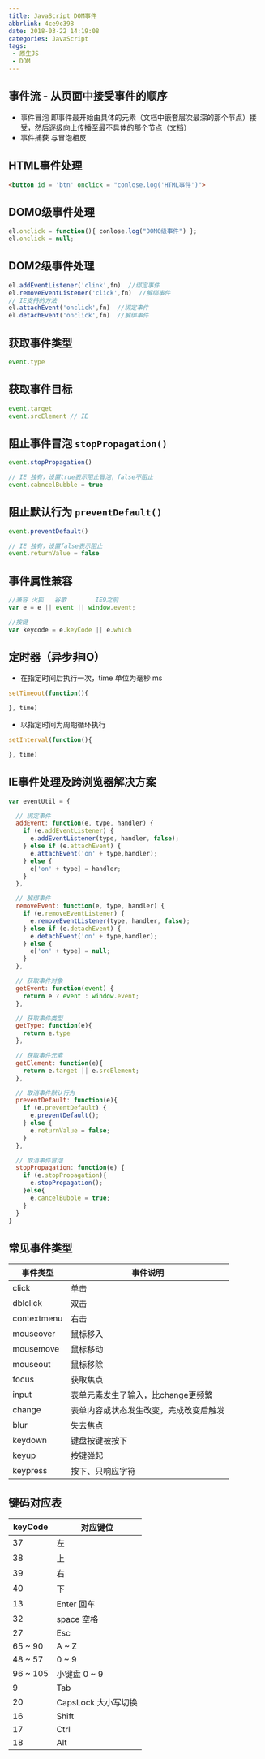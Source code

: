 ```yaml
---
title: JavaScript DOM事件
abbrlink: 4ce9c398
date: 2018-03-22 14:19:08
categories: JavaScript
tags:
 - 原生JS
 - DOM
---
```


## 事件流 - 从页面中接受事件的顺序

- 事件冒泡
  即事件最开始由具体的元素（文档中嵌套层次最深的那个节点）接受，然后逐级向上传播至最不具体的那个节点（文档）
- 事件捕获
  与冒泡相反

## HTML事件处理
```html
<button id = 'btn' onclick = "conlose.log('HTML事件')">
```

## DOM0级事件处理
```javascript
el.onclick = function(){ conlose.log("DOM0级事件") };
el.onclick = null;
```

## DOM2级事件处理
```javascript
el.addEventListener('clink',fn)  //绑定事件
el.removeEventListener('click',fn)  //解绑事件
// IE支持的方法
el.attachEvent('onclick',fn)  //绑定事件
el.detachEvent('onclick',fn)  //解绑事件
```

## 获取事件类型
```javascript
event.type
```

## 获取事件目标
```javascript
event.target
event.srcElement // IE
```

## 阻止事件冒泡 `stopPropagation()`
```javascript
event.stopPropagation()

// IE 独有，设置true表示阻止冒泡，false不阻止
event.cabncelBubble = true
```

## 阻止默认行为 `preventDefault()`
```javascript
event.preventDefault()

// IE 独有，设置false表示阻止
event.returnValue = false
```

## 事件属性兼容
```javascript
//兼容 火狐   谷歌        IE9之前
var e = e || event || window.event;

//按键
var keycode = e.keyCode || e.which

```

## 定时器（异步非IO）
- 在指定时间后执行一次，time 单位为毫秒 ms
```javascript
setTimeout(function(){

}, time)
```
- 以指定时间为周期循环执行
```javascript
setInterval(function(){

}, time)
```

## IE事件处理及跨浏览器解决方案
```javascript
var eventUtil = {

  // 绑定事件
  addEvent: function(e, type, handler) {
    if (e.addEventListener) {
      e.addEventListener(type, handler, false);
    } else if (e.attachEvent) {
      e.attachEvent('on' + type,handler);
    } else {
      e['on' + type] = handler;
    }
  },

  // 解绑事件
  removeEvent: function(e, type, handler) {
    if (e.removeEventListener) {
      e.removeEventListener(type, handler, false);
    } else if (e.detachEvent) {
      e.detachEvent('on' + type,handler);
    } else {
      e['on' + type] = null;
    }
  },

  // 获取事件对象
  getEvent: function(event) {
    return e ? event : window.event;
  },

  // 获取事件类型
  getType: function(e){
    return e.type
  },

  // 获取事件元素
  getElement: function(e){
    return e.target || e.srcElement;
  },

  // 取消事件默认行为
  preventDefault: function(e){
    if (e.preventDefault) {
      e.preventDefault();
    } else {
      e.returnValue = false;
    }
  },

  // 取消事件冒泡
  stopPropagation: function(e) {
    if (e.stopPropagation){
      e.stopPropagation();
    }else{
      e.cancelBubble = true;
    }
  }
}
```

## 常见事件类型

| 事件类型 | 事件说明 | 
| - | - |
| click | 单击 | 
| dblclick| 双击 | 
| contextmenu| 右击 | 
| mouseover | 鼠标移入 | 
| mousemove | 鼠标移动 | 
| mouseout | 鼠标移除 | 
| focus| 获取焦点 | 
| input | 表单元素发生了输入，比change更频繁 | 
| change | 表单内容或状态发生改变，完成改变后触发 |
| blur | 失去焦点 |
| keydown | 键盘按键被按下 |
| keyup | 按键弹起 |
| keypress | 按下、只响应字符 |

## 键码对应表
| keyCode | 对应键位 | 
| - | - |
| 37 | 左 | 
| 38 | 上 | 
| 39 | 右 | 
| 40 | 下 | 
| 13 | Enter 回车 | 
| 32 | space 空格 | 
| 27 | Esc | 
| 65 ~ 90 | A ~ Z | 
| 48 ~ 57 | 0 ~ 9 |
| 96 ~ 105 | 小键盘 0 ~ 9 |
| 9 | Tab |
| 20 | CapsLock 大小写切换 |
| 16 | Shift |
| 17 | Ctrl |
| 18 | Alt |
